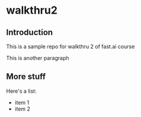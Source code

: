 # walkthru2

## Introduction

This is a sample repo for walkthru 2 of fast.ai course

This is another paragraph

## More stuff
Here's a list:
- item 1
- item 2

